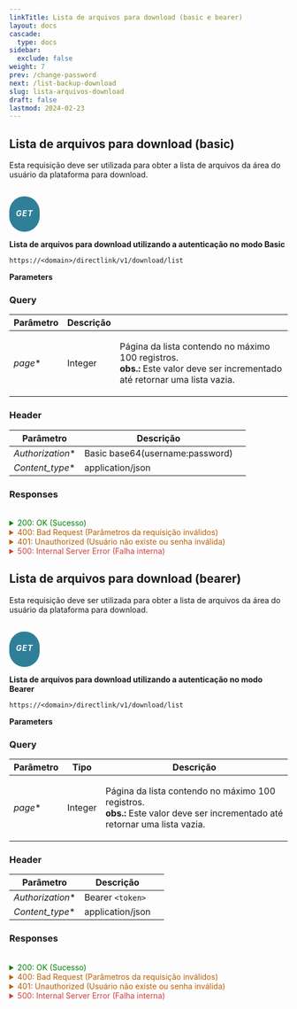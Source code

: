 ```yaml
---
linkTitle: Lista de arquivos para download (basic e bearer)
layout: docs
cascade:
  type: docs
sidebar:
  exclude: false
weight: 7
prev: /change-password
next: /list-backup-download
slug: lista-arquivos-download
draft: false
lastmod: 2024-02-23
---
```


## Lista de arquivos para download (basic)

Esta requisição deve ser utilizada para obter a lista de arquivos da área do usuário da plataforma para download.

<br>

<div style="
  background-color: #307F98; /* Blue */
  border: none;
  border-radius: 60px;
  color: white;
  padding: 2px 12px;
  text-align: center;
  display: inline-block;
  letter-spacing: 1px;
  align-items: center;
  justify-content: center;

">
<h5 style="color: white;">GET</h5>
</div>


**Lista de arquivos para download utilizando a autenticação no modo Basic**

```
https://<domain>/directlink/v1/download/list
```

**Parameters**

### Query

|   Parâmetro    | Descrição | |
| ----------- | ----------- | -------- |
| *page**  | Integer | <p> Página da lista contendo no máximo 100 registros. <br> **obs.:** Este valor deve ser incrementado até retornar uma lista vazia. </p> |


### Header

|    Parâmetro   | Descrição | |
| ----------- | ----------- | -------- |
| *Authorization**  |  Basic base64(username:password) |
| *Content_type**  |  application/json |



### Responses

<br>
<details style="color: green; cursor: pointer;">
<summary>200: OK   (Sucesso)</summary>

```json
{
    "status": 0,
    "description": "handlerDownloadList:succsessfully",
    "apiver": "v1 (3.6.0)",
    "user": "USER1",
    "files": [
        {
            "id": 2,
            "name": "logout (1)",
            "length": 0,
            "modified": 1655055301684,
            "linkURL": "http://<domain>/directlink/v1/download/file?lang=pt&k=3PrmsdgImuNTBfIvGQ8JmyqE3YSfTPk-KnoJi0LbT5xnMWLX7eYVboX_lT_M2cFElbCtRpwzRn0CzwUNNX50gFI-5iCGBn_n825LF37le_TJfMcvvLuEf0YXY8Gz4sJAEQ5JsGRmT3TxcK9q7FAUT30inBA7IDRlFbNfr_R94sdgRIWDUYnC_B5ArcHAeUM00ufuSdYz3Anao7JXuvjfJOMB9fKB_1EY_40qv7kN7ek75ncdVM_xYUwHzIfNRZ7mfTtdrVwmL_E7gQmHupyVuyp-_8BXiWDKIIk="
        },
        {
            "id": 3,
            "name": "teste2",
            "length": 42,
            "modified": 1654642758397,
            "linkURL": "http://<domain>/directlink/v1/download/file?lang=pt&k=Ry0-IX7xa8WyY48gguPLSYgGFSneJA7aMoEX_jgAy0om7hjBNpVb1br3VhG5I8B_RMU0UqBS71PlHpDd3tiiS2rJfaJDw7mn3AmFXW-AyQ0rXsB6O0hdMstETl2l9dximI8ua0FIB-26Do7lLX6yhS0dK2bInPdcfCbq4RR-Tf_17ofccsl2tqGA9taBmd1TovEuN9ZOHlwJdKWGoT8TJ57LF4FmD5eWHG-y1WVsY8lB-sZHoSzc1I5ptq4hco0AWsS5HGieLcIpwZulZSpzGjO6"
        }
    ],
    "time": "2022-06-13 19:37:52.366591 -0300 -03 m=+25968.263316625"
}
```
</details>

<details>
<summary style="color: #B95E04; cursor: pointer;">400: Bad Request   (Parâmetros da requisição inválidos)</summary>

```json
{
    "status": 400,
    "description": "Bad Request",
    "apiver": "v1 (3.6.0)",
    "time": "2022-06-13 17:55:53.559292 -0300 -03 m=+19849.437332386"
}
```
</details>

<details>
<summary style="color: #B95E04; cursor: pointer;">401: Unauthorized   (Usuário não existe ou senha inválida)</summary>

```json
{
    "status": 401,
    "description": "Unauthorized",
    "apiver": "v1 (3.6.0)",
    "time": "2022-06-13 17:56:45.233594 -0300 -03 m=+19901.111646777"
}
```
</details>

<details>
<summary style="color: #D33D3D; cursor: pointer;">500: Internal Server Error   (Falha interna)</summary>

```json
{
    "status": 500,
    "description": "Internal Server Error",
    "apiver": "v1 (3.6.0)",
    "time": "2022-06-13 17:56:45.233594 -0300 -03 m=+19901.111646777"
}
```
</details>

## Lista de arquivos para download (bearer)

Esta requisição deve ser utilizada para obter a lista de arquivos da área do usuário da plataforma para download.

<br>

<div style="
  background-color: #307F98; /* Blue */
  border: none;
  border-radius: 60px;
  color: white;
  padding: 2px 12px;
  text-align: center;
  display: inline-block;
  letter-spacing: 1px;
  align-items: center;
  justify-content: center;

">
<h5 style="color: white;">GET</h5>
</div>

**Lista de arquivos para download utilizando a autenticação no modo Bearer**

```
https://<domain>/directlink/v1/download/list
```

**Parameters**

### Query

|    Parâmetro   | Tipo | Descrição |
| ----------- | ----------- | -------- |
| *page**  | Integer | <p> Página da lista contendo no máximo 100 registros. <br> **obs.:** Este valor deve ser incrementado até retornar uma lista vazia. </p> |



### Header

|   Parâmetro    | Descrição | |
| ----------- | ----------- | -------- |
| *Authorization**  |  Bearer `<token>` |
| *Content_type**  |  application/json |



### Responses

<br>
<details style="color: green; cursor: pointer;">
<summary>200: OK   (Sucesso)</summary>

```json
{
    "status": 0,
    "description": "handlerDownloadList:succsessfully",
    "apiver": "v1 (3.6.0)",
    "user": "USER1",
    "files": [
        {
            "id": 2,
            "name": "logout (1)",
            "length": 0,
            "modified": 1655055301684,
            "linkURL": "http://<domain>/directlink/v1/download/file?lang=pt&k=3PrmsdgImuNTBfIvGQ8JmyqE3YSfTPk-KnoJi0LbT5xnMWLX7eYVboX_lT_M2cFElbCtRpwzRn0CzwUNNX50gFI-5iCGBn_n825LF37le_TJfMcvvLuEf0YXY8Gz4sJAEQ5JsGRmT3TxcK9q7FAUT30inBA7IDRlFbNfr_R94sdgRIWDUYnC_B5ArcHAeUM00ufuSdYz3Anao7JXuvjfJOMB9fKB_1EY_40qv7kN7ek75ncdVM_xYUwHzIfNRZ7mfTtdrVwmL_E7gQmHupyVuyp-_8BXiWDKIIk="
        },
        {
            "id": 3,
            "name": "teste2",
            "length": 42,
            "modified": 1654642758397,
            "linkURL": "http://<domain>/directlink/v1/download/file?lang=pt&k=Ry0-IX7xa8WyY48gguPLSYgGFSneJA7aMoEX_jgAy0om7hjBNpVb1br3VhG5I8B_RMU0UqBS71PlHpDd3tiiS2rJfaJDw7mn3AmFXW-AyQ0rXsB6O0hdMstETl2l9dximI8ua0FIB-26Do7lLX6yhS0dK2bInPdcfCbq4RR-Tf_17ofccsl2tqGA9taBmd1TovEuN9ZOHlwJdKWGoT8TJ57LF4FmD5eWHG-y1WVsY8lB-sZHoSzc1I5ptq4hco0AWsS5HGieLcIpwZulZSpzGjO6"
        }
    ],
    "time": "2022-06-13 19:37:52.366591 -0300 -03 m=+25968.263316625"
}
```
</details>

<details>
<summary style="color: #B95E04; cursor: pointer;">400: Bad Request   (Parâmetros da requisição inválidos)</summary>

```json
{
    "status": 400,
    "description": "Bad Request",
    "apiver": "v1 (3.6.0)",
    "time": "2022-06-13 17:55:53.559292 -0300 -03 m=+19849.437332386"
}
```
</details>

<details>
<summary style="color: #B95E04; cursor: pointer;">401: Unauthorized   (Usuário não existe ou senha inválida)</summary>

```json
{
    "status": 401,
    "description": "Unauthorized",
    "apiver": "v1 (3.6.0)",
    "time": "2022-06-13 17:56:45.233594 -0300 -03 m=+19901.111646777"
}
```
</details>

<details>
<summary style="color: #D33D3D; cursor: pointer;">500: Internal Server Error   (Falha interna)</summary>

```json
{
    "status": 500,
    "description": "Internal Server Error",
    "apiver": "v1 (3.6.0)",
    "time": "2022-06-13 17:56:45.233594 -0300 -03 m=+19901.111646777"
}
```
</details>
